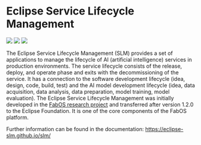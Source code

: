# Eclipse Service Lifecycle Management

![](https://github.com/eclipse-slm/slm/actions/workflows/build-core.yml/badge.svg)
![](https://github.com/eclipse-slm/slm/actions/workflows/build-stack.yml/badge.svg)
![](https://github.com/eclipse-slm/slm/actions/workflows/build-docs.yml/badge.svg)

The Eclipse Service Lifecycle Management (SLM) provides a set of applications to manage the lifecycle of AI (artificial 
intelligence) services in production environments. The service lifecycle consists of the release, deploy, and operate 
phase and exits with the decommissioning of the service. It has a connection to the software development lifecycle 
(idea, design, code, build, test) and the AI model development lifecycle (idea, data acquisition, data analysis, data 
preparation, model training, model evaluation). The Eclipse Service Lifecycle Management was initially developed in the 
[FabOS research project](fab-os.org) and transferred  after version 1.2.0 to the Eclipse Foundation. It is one of the 
core components of the FabOS platform.

Further information can be found in the documentation: https://eclipse-slm.github.io/slm/
